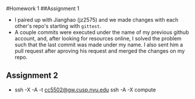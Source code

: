 #Homework 1
##Assignment 1
- I paired up with Jianghao (jz2575) and we made changes with each other's repo's starting with `gittest`. 
- A couple commits were executed under the name of my previous github account, and, after looking for resources online, I solved the problem such that the last commit was made under my name. I also sent him a pull request after aproving his request and merged the changes on my repo. 

## Assignment 2
- ssh -X -A -t cc5502@gw.cusp.nyu.edu ssh -A -X compute 

